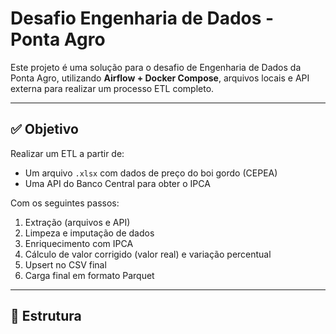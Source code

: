 # Desafio Engenharia de Dados - Ponta Agro

Este projeto é uma solução para o desafio de Engenharia de Dados da Ponta Agro, utilizando **Airflow + Docker Compose**, arquivos locais e API externa para realizar um processo ETL completo.

---

## ✅ Objetivo

Realizar um ETL a partir de:

- Um arquivo `.xlsx` com dados de preço do boi gordo (CEPEA)
- Uma API do Banco Central para obter o IPCA

Com os seguintes passos:

1. Extração (arquivos e API)
2. Limpeza e imputação de dados
3. Enriquecimento com IPCA
4. Cálculo de valor corrigido (valor real) e variação percentual
5. Upsert no CSV final
6. Carga final em formato Parquet

---

## 📂 Estrutura

